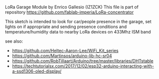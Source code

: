  LoRa Garage Module by Enrico Gallesio (IZ1ZCK)
  This file is part of repository https://github.com/fablab-imperia/LoRa-concentrator
  
  This sketch is intended to look for car/people presence in the garage, 
  set lights on if appropriate and sending presence conditions and temperature/humidity data 
  to nearby LoRa devices on 433Mhz ISM band
  
  see also:
  * https://github.com/Heltec-Aaron-Lee/WiFi_Kit_series
  * https://github.com/Martinsos/arduino-lib-hc-sr04
  * https://github.com/RobTillaart/Arduino/tree/master/libraries/DHTstable
  * https://techtutorialsx.com/2017/12/02/esp32-arduino-interacting-with-a-ssd1306-oled-display/

